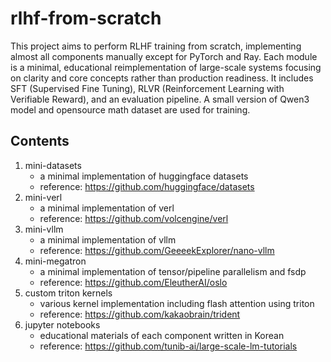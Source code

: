 # rlhf-from-scratch
This project aims to perform RLHF training from scratch, implementing almost all components manually except for PyTorch and Ray. Each module is a minimal, educational reimplementation of large-scale systems focusing on clarity and core concepts rather than production readiness. It includes SFT (Supervised Fine Tuning), RLVR (Reinforcement Learning with Verifiable Reward), and an evaluation pipeline. A small version of Qwen3 model and opensource math dataset are used for training.

## Contents
1. mini-datasets
   - a minimal implementation of huggingface datasets
   - reference: https://github.com/huggingface/datasets
2. mini-verl
   - a minimal implementation of verl
   - reference: https://github.com/volcengine/verl
3. mini-vllm
   - a minimal implementation of vllm
   - reference: https://github.com/GeeeekExplorer/nano-vllm
4. mini-megatron
   - a minimal implementation of tensor/pipeline parallelism and fsdp
   - reference: https://github.com/EleutherAI/oslo
5. custom triton kernels
   - various kernel implementation including flash attention using triton
   - reference: https://github.com/kakaobrain/trident
6. jupyter notebooks
   - educational materials of each component written in Korean  
   - reference: https://github.com/tunib-ai/large-scale-lm-tutorials
